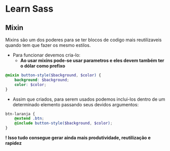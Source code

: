 # Learn Sass


## Mixin
Mixins são um dos poderes para se ter blocos de codigo mais reutilizaveis quando tem que fazer os mesmo estilos.

- Para funcionar devemos cria-lo:
	- **Ao usar mixins pode-se usar parametros e eles devem também ter o dólar como prefixo**
```scss
@mixin button-style($background, $color) {
	background: $background;
	color: $color;
}
```

- Assim que criados, para serem usados podemos inclui-los dentro de um determinado elemento passando seus devidos argumentos:
```scss
btn-laranja {	
	@extend .btn;
	@include button-style($background, $color);
}
```

**! Isso tudo consegue gerar ainda mais produtividade, reutilização e rapidez**

